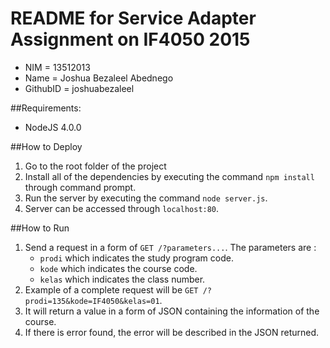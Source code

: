 # README for Service Adapter Assignment on IF4050 2015

 * NIM      = 13512013
 * Name     = Joshua Bezaleel Abednego
 * GithubID = joshuabezaleel

##Requirements:
 * NodeJS 4.0.0

##How to Deploy
 1. Go to the root folder of the project
 2. Install all of the dependencies by executing the command `npm install` through command prompt.
 3. Run the server by executing the command `node server.js`.
 4. Server can be accessed through `localhost:80`.
 
##How to Run
 1. Send a request in a form of `GET /?parameters...`. The parameters are :
 	- `prodi` which indicates the study program code.
 	- `kode` which indicates the course code.
 	- `kelas` which indicates the class number.
 2. Example of a complete request will be `GET /?prodi=135&kode=IF4050&kelas=01`.
 3. It will return a value in a form of JSON containing the information of the course.
 4. If there is error found, the error will be described in the JSON returned. 
 

